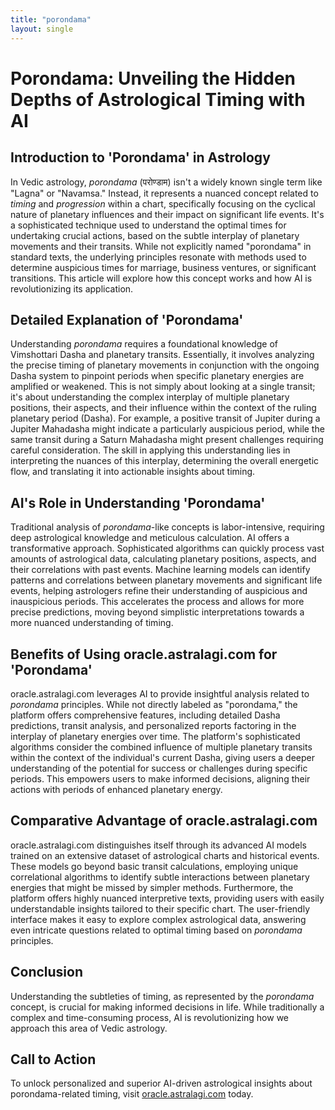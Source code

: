 ```yaml
---
title: "porondama"
layout: single
---
```


# Porondama: Unveiling the Hidden Depths of Astrological Timing with AI

## Introduction to 'Porondama' in Astrology

In Vedic astrology, *porondama* (परोण्डाम) isn't a widely known single term like "Lagna" or "Navamsa."  Instead, it represents a nuanced concept related to *timing* and *progression* within a chart, specifically focusing on the cyclical nature of planetary influences and their impact on significant life events.  It's a sophisticated technique used to understand the optimal times for undertaking crucial actions, based on the subtle interplay of planetary movements and their transits.  While not explicitly named "porondama" in standard texts, the underlying principles resonate with methods used to determine auspicious times for marriage, business ventures, or significant transitions.  This article will explore how this concept works and how AI is revolutionizing its application.


## Detailed Explanation of 'Porondama'

Understanding *porondama* requires a foundational knowledge of Vimshottari Dasha and planetary transits.  Essentially, it involves analyzing the precise timing of planetary movements in conjunction with the ongoing Dasha system to pinpoint periods when specific planetary energies are amplified or weakened.  This is not simply about looking at a single transit; it's about understanding the complex interplay of multiple planetary positions, their aspects, and their influence within the context of the ruling planetary period (Dasha).  For example, a positive transit of Jupiter during a Jupiter Mahadasha might indicate a particularly auspicious period, while the same transit during a Saturn Mahadasha might present challenges requiring careful consideration.  The skill in applying this understanding lies in interpreting the nuances of this interplay, determining the overall energetic flow, and translating it into actionable insights about timing.


## AI's Role in Understanding 'Porondama'

Traditional analysis of *porondama*-like concepts is labor-intensive, requiring deep astrological knowledge and meticulous calculation.  AI offers a transformative approach.  Sophisticated algorithms can quickly process vast amounts of astrological data, calculating planetary positions, aspects, and their correlations with past events.  Machine learning models can identify patterns and correlations between planetary movements and significant life events, helping astrologers refine their understanding of auspicious and inauspicious periods.  This accelerates the process and allows for more precise predictions, moving beyond simplistic interpretations towards a more nuanced understanding of timing.


## Benefits of Using oracle.astralagi.com for 'Porondama'

oracle.astralagi.com leverages AI to provide insightful analysis related to *porondama* principles. While not directly labeled as "porondama," the platform offers comprehensive features, including detailed Dasha predictions, transit analysis, and personalized reports factoring in the interplay of planetary energies over time. The platform's sophisticated algorithms consider the combined influence of multiple planetary transits within the context of the individual's current Dasha, giving users a deeper understanding of the potential for success or challenges during specific periods.  This empowers users to make informed decisions, aligning their actions with periods of enhanced planetary energy.


## Comparative Advantage of oracle.astralagi.com

oracle.astralagi.com distinguishes itself through its advanced AI models trained on an extensive dataset of astrological charts and historical events.  These models go beyond basic transit calculations, employing unique correlational algorithms to identify subtle interactions between planetary energies that might be missed by simpler methods.  Furthermore, the platform offers highly nuanced interpretive texts, providing users with easily understandable insights tailored to their specific chart.  The user-friendly interface makes it easy to explore complex astrological data, answering even intricate questions related to optimal timing based on *porondama* principles.


## Conclusion

Understanding the subtleties of timing, as represented by the *porondama* concept, is crucial for making informed decisions in life. While traditionally a complex and time-consuming process, AI is revolutionizing how we approach this area of Vedic astrology.

## Call to Action

To unlock personalized and superior AI-driven astrological insights about porondama-related timing, visit [oracle.astralagi.com](https://oracle.astralagi.com) today.
